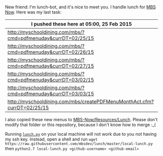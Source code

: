 New friend: I'm lunch-bot, and it's nice to meet you. I handle lunch for [MBS Now](https://mbsdev.github.io). Here was my last task:

I pushed these here at 05:00, 25 Feb 2015|
--- |
| http://myschooldining.com/mbs/?cmd=pdfmenuday&currDT=02/25/15
| http://myschooldining.com/mbs/?cmd=pdfmenuday&currDT=02/26/15
| http://myschooldining.com/mbs/?cmd=pdfmenuday&currDT=02/27/15
| http://myschooldining.com/mbs/?cmd=pdfmenuday&currDT=03/02/15
| http://myschooldining.com/mbs/?cmd=pdfmenuday&currDT=03/03/15
| http://myschooldining.com/mbs/createPDFMenuMonthAct.cfm?currDT=02/25/15
I also copied these new menus to [MBS-Now/Resources/Lunch](https://github.com/mbsdev/MBS-Now/tree/master/Resources/Lunch). Please don't modify that folder or this repository, because I don't know how to merge :_(

Running [`lunch.py`](https://github.com/mbsdev/lunch/blob/master/lunch.py) on your local machine will not work due to you not having my ssh key. Instead, open a shell and run `wget https://raw.githubusercontent.com/mbsdev/lunch/master/local-lunch.py` then `python2.7 local-lunch.py <github-username> <github-email>`